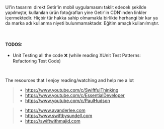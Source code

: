 UI'in tasarımı direkt Getir'in mobil uygulamasını taklit edecek şekilde yapılmıştır, kullanılan ürün fotoğrafları yine Getir'in CDN'inden linkler içermektedir. Hiçbir tür hakka sahip olmamakla birlikte herhangi bir kar ya da marka adı kullanma niyeti bulunmamaktadır. Eğitim amaçlı kullanılmıştır. 

&nbsp;

#### **TODOS**:

- Unit Testing all the code  ❌ (while reading XUnit Test Patterns: Refactoring Test Code)
  
&nbsp;

The resources that I enjoy reading/watching and help me a lot
>- https://www.youtube.com/c/SwiftfulThinking
>- https://www.youtube.com/c/EssentialDeveloper
>- https://www.youtube.com/c/PaulHudson

>- https://www.avanderlee.com
>- https://www.swiftbysundell.com
>- https://swiftwithmajid.com
